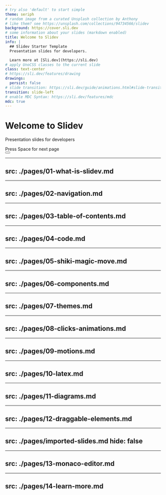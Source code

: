 ```yaml
---
# try also 'default' to start simple
theme: seriph
# random image from a curated Unsplash collection by Anthony
# like them? see https://unsplash.com/collections/94734566/slidev
background: https://cover.sli.dev
# some information about your slides (markdown enabled)
title: Welcome to Slidev
info: |
  ## Slidev Starter Template
  Presentation slides for developers.

  Learn more at [Sli.dev](https://sli.dev)
# apply UnoCSS classes to the current slide
class: text-center
# https://sli.dev/features/drawing
drawings:
  persist: false
# slide transition: https://sli.dev/guide/animations.html#slide-transitions
transition: slide-left
# enable MDC Syntax: https://sli.dev/features/mdc
mdc: true
---
```


# Welcome to Slidev

Presentation slides for developers

<div @click="$slidev.nav.next" class="mt-12 py-1" hover:bg="white op-10">
  Press Space for next page <carbon:arrow-right />
</div>

<div class="abs-br m-6 text-xl">
  <button @click="$slidev.nav.openInEditor()" title="Open in Editor" class="slidev-icon-btn">
    <carbon:edit />
  </button>
  <a href="https://github.com/slidevjs/slidev" target="_blank" class="slidev-icon-btn">
    <carbon:logo-github />
  </a>
</div>

<!--
The last comment block of each slide will be treated as slide notes. It will be visible and editable in Presenter Mode along with the slide. [Read more in the docs](https://sli.dev/guide/syntax.html#notes)
-->

---
src: ./pages/01-what-is-slidev.md
---

---
src: ./pages/02-navigation.md
---

---
src: ./pages/03-table-of-contents.md
---

---
src: ./pages/04-code.md
---

---
src: ./pages/05-shiki-magic-move.md
---

---
src: ./pages/06-components.md
---

---
src: ./pages/07-themes.md
---

---
src: ./pages/08-clicks-animations.md
---

---
src: ./pages/09-motions.md
---

---
src: ./pages/10-latex.md
---

---
src: ./pages/11-diagrams.md
---

---
src: ./pages/12-draggable-elements.md
---

---
src: ./pages/imported-slides.md
hide: false
---

---
src: ./pages/13-monaco-editor.md
---

---
src: ./pages/14-learn-more.md
---

